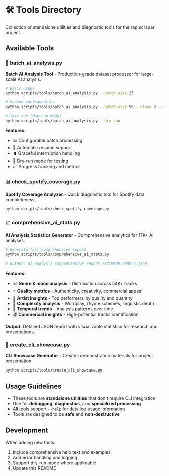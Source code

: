 # 🛠️ Tools Directory

Collection of standalone utilities and diagnostic tools for the rap scraper project.

## Available Tools

### 🤖 batch_ai_analysis.py
**Batch AI Analysis Tool** - Production-grade dataset processor for large-scale AI analysis.

```bash
# Basic usage
python scripts/tools/batch_ai_analysis.py --batch-size 25

# Custom configuration  
python scripts/tools/batch_ai_analysis.py --batch-size 50 --sleep 2 --max-batches 100

# Test run (dry-run mode)
python scripts/tools/batch_ai_analysis.py --dry-run
```

**Features:**
- 📊 Configurable batch processing
- 🔄 Automatic resume support  
- ⏸️ Graceful interruption handling
- 🧪 Dry-run mode for testing
- 📈 Progress tracking and metrics

### 📊 check_spotify_coverage.py
**Spotify Coverage Analyzer** - Quick diagnostic tool for Spotify data completeness.

```bash
python scripts/tools/check_spotify_coverage.py
```

### 📈 comprehensive_ai_stats.py
**AI Analysis Statistics Generator** - Comprehensive analytics for 17K+ AI analyses.

```bash
# Generate full comprehensive report
python scripts/tools/comprehensive_ai_stats.py

# Output: ai_analysis_comprehensive_report_YYYYMMDD_HHMMSS.json
```

**Features:**
- 📊 **Genre & mood analysis** - Distribution across 54K+ tracks
- ⭐ **Quality metrics** - Authenticity, creativity, commercial appeal
- 🎤 **Artist insights** - Top performers by quality and quantity
- 🧠 **Complexity analysis** - Wordplay, rhyme schemes, linguistic depth
- 📅 **Temporal trends** - Analysis patterns over time
- 💰 **Commercial insights** - High-potential tracks identification

**Output:** Detailed JSON report with visualizable statistics for research and presentations.

### 🎨 create_cli_showcase.py  
**CLI Showcase Generator** - Creates demonstration materials for project presentation.

```bash
python scripts/tools/create_cli_showcase.py
```

## Usage Guidelines

- These tools are **standalone utilities** that don't require CLI integration
- Use for **debugging**, **diagnostics**, and **specialized processing**
- All tools support `--help` for detailed usage information
- Tools are designed to be **safe** and **non-destructive**

## Development

When adding new tools:
1. Include comprehensive help text and examples
2. Add error handling and logging
3. Support dry-run mode where applicable
4. Update this README
